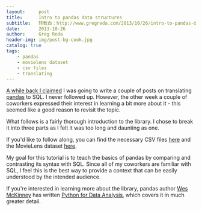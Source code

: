 ```yaml
---
layout:     post
title:      Intro to pandas data structures
subtitle:   转载自：http://www.gregreda.com/2013/10/26/intro-to-pandas-data-structures/
date:       2013-10-26
author:     Greg Reda
header-img: img/post-bg-cook.jpg
catalog: true
tags:
    - pandas
    - movielens dataset
    - csv files
    - translating
---
```


[A while back I claimed](http://www.gregreda.com/2013/01/23/translating-sql-to-pandas-part1) I was going to write a couple of posts on translating [pandas](http://pandas.pydata.org/.) to SQL. I never followed up. However, the other week a couple of coworkers expressed their interest in learning a bit more about it - this seemed like a good reason to revisit the topic.

What follows is a fairly thorough introduction to the library. I chose to break it into three parts as I felt it was too long and daunting as one.

If you'd like to follow along, you can find the necessary CSV files [here](https://github.com/gjreda/gregreda.com/tree/master/content/notebooks/data) and the MovieLens dataset [here](http://files.grouplens.org/datasets/movielens/ml-100k.zip).

My goal for this tutorial is to teach the basics of pandas by comparing and contrasting its syntax with SQL. Since all of my coworkers are familiar with SQL, I feel this is the best way to provide a context that can be easily understood by the intended audience.

If you're interested in learning more about the library, pandas author [Wes McKinney](https://twitter.com/wesmckinn) has written [Python for Data Analysis](http://www.amazon.com/gp/product/1449319793/ref=as_li_tl?ie=UTF8&camp=1789&creative=390957&creativeASIN=1449319793&linkCode=as2&tag=gjreda-20&linkId=MCGW4C4NOBRVV5OC), which covers it in much greater detail.
